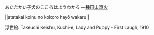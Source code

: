 あたたかい子犬のこころはようわかる
—[種田山頭火](https://ja.wikipedia.org/wiki/種田山頭火)

||atatakai koinu no kokoro hayō wakaru||

浮世絵: Takeuchi Keishu, Kuchi-e, Lady and Puppy - First Laugh, 1910